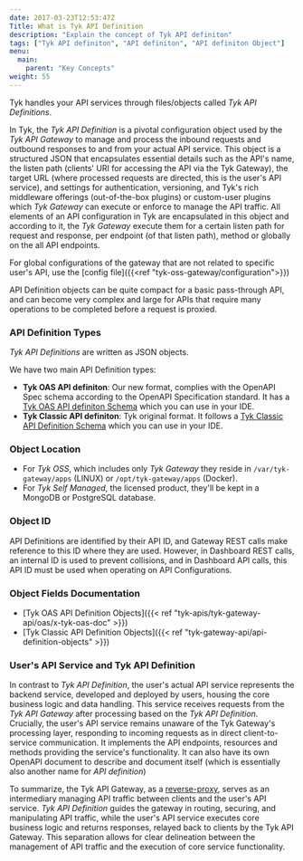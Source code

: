```yaml
---
date: 2017-03-23T12:53:47Z
Title: What is Tyk API Definition
description: "Explain the concept of Tyk API definiton"
tags: ["Tyk API definiton", "API definiton", "API definiton Object"]
menu:
  main:
    parent: "Key Concepts"
weight: 55
---
```


Tyk handles your API services through files/objects called *Tyk API Definitions*.

In Tyk, the *Tyk API Definition* is a pivotal configuration object used by the *Tyk API Gateway* to manage and process the inbound requests and outbound responses to and from your actual API service.
This object is a structured JSON that encapsulates essential details such as the API's name, the listen path (clients' URI for accessing the API via the Tyk Gateway), the target URL (where processed requests are directed, this is the user's API service), and settings for authentication, versioning, and Tyk's rich middleware offerings (out-of-the-box plugins) or custom-user plugins which *Tyk Gateway* can execute or enforce to manage the API traffic. All elements of an API configuration in Tyk are encapsulated in this object and according to it, the *Tyk Gateway* execute them for a certain listen path for request and response, per endpoint (of that listen path), method or globally on the all API endpoints.

For global configurations of the gateway that are not related to specific user's API, use the [config file]({{<ref "tyk-oss-gateway/configuration">}})

API Definition objects can be quite compact for a basic pass-through API, and can become very complex and large for APIs that require many operations to be completed before a request is proxied.

### API Definition Types
*Tyk API Definitions* are written as JSON objects.

We have two main API Definition types:
- **Tyk OAS API definiton**: Our new format, complies with the OpenAPI Spec schema according to the OpenAPI Specification standard. It has a [Tyk OAS API definiton Schema](https://github.com/TykTechnologies/tyk-schemas/blob/main/JSON/draft-04) which you can use in your IDE.
- **Tyk Classic API definiton**: Tyk original format. It follows a [Tyk Classic API Definition Schema](https://github.com/TykTechnologies/tyk-schemas/tree/main/JSON/draft-07) which you can use in your IDE.

### Object Location
- For *Tyk OSS*, which includes only *Tyk Gateway* they reside in `/var/tyk-gateway/apps` (LINUX) or `/opt/tyk-gateway/apps` (Docker).
- For *Tyk Self Managed*, the licensed product, they'll be kept in a MongoDB or PostgreSQL database.

### Object ID
API Definitions are identified by their API ID, and Gateway REST calls make reference to this ID where they are used. However, in Dashboard REST calls, an internal ID is used to prevent collisions, and in Dashboard API calls, this API ID must be used when operating on API Configurations.

### Object Fields Documentation
- [Tyk OAS API Definition Objects]({{< ref "tyk-apis/tyk-gateway-api/oas/x-tyk-oas-doc" >}})
- [Tyk Classic API Definition Objects]({{< ref "tyk-gateway-api/api-definition-objects" >}})

### User's API Service and Tyk API Definition

In contrast to *Tyk API Definition*, the user's actual API service represents the backend service, developed and deployed by users, housing the core business logic and data handling. This service receives requests from the *Tyk API Gateway* after processing based on the *Tyk API Definition*. Crucially, the user's API service remains unaware of the Tyk Gateway's processing layer, responding to incoming requests as in direct client-to-service communication. It implements the API endpoints, resources and methods providing the service's functionality. It can also have its own OpenAPI document to describe and document itself (which is essentially also another name for *API definition*)

To summarize, the Tyk API Gateway, as a [reverse-proxy](https://en.wikipedia.org/wiki/Reverse_proxy), serves as an intermediary managing API traffic between clients and the user's API service. *Tyk API Definition* guides the gateway in routing, securing, and manipulating API traffic, while the user's API service executes core business logic and returns responses, relayed back to clients by the Tyk API Gateway. This separation allows for clear delineation between the management of API traffic and the execution of core service functionality.